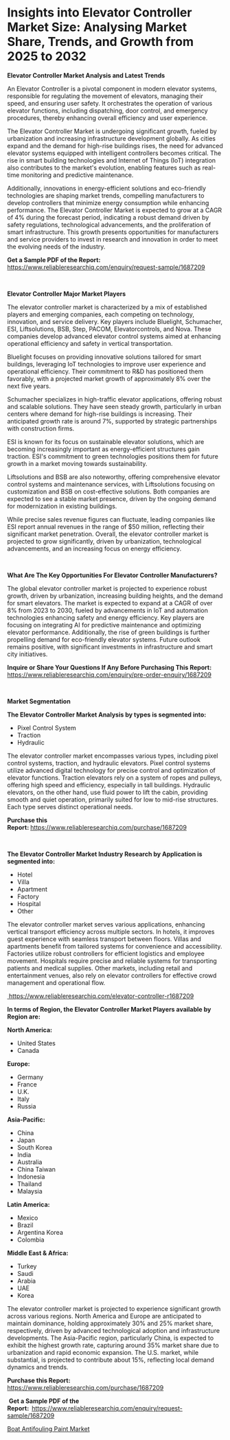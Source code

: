 <p><h1>Insights into Elevator Controller Market Size: Analysing Market Share, Trends, and Growth from 2025 to 2032</h1></p><p><strong>Elevator Controller Market Analysis and Latest Trends</strong></p>
<p><p>An Elevator Controller is a pivotal component in modern elevator systems, responsible for regulating the movement of elevators, managing their speed, and ensuring user safety. It orchestrates the operation of various elevator functions, including dispatching, door control, and emergency procedures, thereby enhancing overall efficiency and user experience.</p><p>The Elevator Controller Market is undergoing significant growth, fueled by urbanization and increasing infrastructure development globally. As cities expand and the demand for high-rise buildings rises, the need for advanced elevator systems equipped with intelligent controllers becomes critical. The rise in smart building technologies and Internet of Things (IoT) integration also contributes to the market's evolution, enabling features such as real-time monitoring and predictive maintenance.</p><p>Additionally, innovations in energy-efficient solutions and eco-friendly technologies are shaping market trends, compelling manufacturers to develop controllers that minimize energy consumption while enhancing performance. The Elevator Controller Market is expected to grow at a CAGR of 4% during the forecast period, indicating a robust demand driven by safety regulations, technological advancements, and the proliferation of smart infrastructure. This growth presents opportunities for manufacturers and service providers to invest in research and innovation in order to meet the evolving needs of the industry.</p></p>
<p><strong>Get a Sample PDF of the Report:&nbsp;</strong> <a href="https://www.reliableresearchiq.com/enquiry/request-sample/1687209?utm_campaign=3046&utm_medium=2&utm_source=Github&utm_content=ia&utm_term=26032025&utm_id=elevator-controller">https://www.reliableresearchiq.com/enquiry/request-sample/1687209</a></p>
<p>&nbsp;</p>
<p><strong>Elevator Controller Major Market Players</strong></p>
<p><p>The elevator controller market is characterized by a mix of established players and emerging companies, each competing on technology, innovation, and service delivery. Key players include Bluelight, Schumacher, ESI, Liftsolutions, BSB, Step, PACOM, Elevatorcontrols, and Nova. These companies develop advanced elevator control systems aimed at enhancing operational efficiency and safety in vertical transportation.</p><p>Bluelight focuses on providing innovative solutions tailored for smart buildings, leveraging IoT technologies to improve user experience and operational efficiency. Their commitment to R&D has positioned them favorably, with a projected market growth of approximately 8% over the next five years.</p><p>Schumacher specializes in high-traffic elevator applications, offering robust and scalable solutions. They have seen steady growth, particularly in urban centers where demand for high-rise buildings is increasing. Their anticipated growth rate is around 7%, supported by strategic partnerships with construction firms.</p><p>ESI is known for its focus on sustainable elevator solutions, which are becoming increasingly important as energy-efficient structures gain traction. ESI's commitment to green technologies positions them for future growth in a market moving towards sustainability.</p><p>Liftsolutions and BSB are also noteworthy, offering comprehensive elevator control systems and maintenance services, with Liftsolutions focusing on customization and BSB on cost-effective solutions. Both companies are expected to see a stable market presence, driven by the ongoing demand for modernization in existing buildings.</p><p>While precise sales revenue figures can fluctuate, leading companies like ESI report annual revenues in the range of $50 million, reflecting their significant market penetration. Overall, the elevator controller market is projected to grow significantly, driven by urbanization, technological advancements, and an increasing focus on energy efficiency.</p></p>
<p>&nbsp;</p>
<p><strong>What Are The Key Opportunities For Elevator Controller Manufacturers?</strong></p>
<p><p>The global elevator controller market is projected to experience robust growth, driven by urbanization, increasing building heights, and the demand for smart elevators. The market is expected to expand at a CAGR of over 8% from 2023 to 2030, fueled by advancements in IoT and automation technologies enhancing safety and energy efficiency. Key players are focusing on integrating AI for predictive maintenance and optimizing elevator performance. Additionally, the rise of green buildings is further propelling demand for eco-friendly elevator systems. Future outlook remains positive, with significant investments in infrastructure and smart city initiatives.</p></p>
<p><strong>Inquire or Share Your Questions If Any Before Purchasing This Report:</strong> <a href="https://www.reliableresearchiq.com/enquiry/pre-order-enquiry/1687209?utm_campaign=3046&utm_medium=2&utm_source=Github&utm_content=ia&utm_term=26032025&utm_id=elevator-controller">https://www.reliableresearchiq.com/enquiry/pre-order-enquiry/1687209</a></p>
<p>&nbsp;</p>
<p><strong>Market Segmentation</strong></p>
<p><strong>The Elevator Controller Market Analysis by types is segmented into:</strong></p>
<p><ul><li>Pixel Control System</li><li>Traction</li><li>Hydraulic</li></ul></p>
<p><p>The elevator controller market encompasses various types, including pixel control systems, traction, and hydraulic elevators. Pixel control systems utilize advanced digital technology for precise control and optimization of elevator functions. Traction elevators rely on a system of ropes and pulleys, offering high speed and efficiency, especially in tall buildings. Hydraulic elevators, on the other hand, use fluid power to lift the cabin, providing smooth and quiet operation, primarily suited for low to mid-rise structures. Each type serves distinct operational needs.</p></p>
<p><strong>Purchase this Report:&nbsp;</strong><a href="https://www.reliableresearchiq.com/purchase/1687209?utm_campaign=3046&utm_medium=2&utm_source=Github&utm_content=ia&utm_term=26032025&utm_id=elevator-controller">https://www.reliableresearchiq.com/purchase/1687209</a></p>
<p>&nbsp;</p>
<p><strong>The Elevator Controller Market Industry Research by Application is segmented into:</strong></p>
<p><ul><li>Hotel</li><li>Villa</li><li>Apartment</li><li>Factory</li><li>Hospital</li><li>Other</li></ul></p>
<p><p>The elevator controller market serves various applications, enhancing vertical transport efficiency across multiple sectors. In hotels, it improves guest experience with seamless transport between floors. Villas and apartments benefit from tailored systems for convenience and accessibility. Factories utilize robust controllers for efficient logistics and employee movement. Hospitals require precise and reliable systems for transporting patients and medical supplies. Other markets, including retail and entertainment venues, also rely on elevator controllers for effective crowd management and operational flow.</p></p>
<p><a href="https://www.reliableresearchiq.com/elevator-controller-r1687209?utm_campaign=3046&utm_medium=2&utm_source=Github&utm_content=ia&utm_term=26032025&utm_id=elevator-controller">&nbsp;https://www.reliableresearchiq.com/elevator-controller-r1687209</a></p>
<p><strong>In terms of Region, the Elevator Controller Market Players available by Region are:</strong></p>
<p>
    <p> <strong> North America: </strong>
        <ul>
            <li>United States</li>
            <li>Canada</li>
        </ul>
        </p> 
    <p> <strong> Europe: </strong>
        <ul>
            <li>Germany</li>
            <li>France</li>
            <li>U.K.</li>
            <li>Italy</li>
            <li>Russia</li>
        </ul>
        </p> 
    <p> <strong> Asia-Pacific: </strong>
        <ul>
            <li>China</li>
            <li>Japan</li>
            <li>South Korea</li>
            <li>India</li>
            <li>Australia</li>
            <li>China Taiwan</li>
            <li>Indonesia</li>
            <li>Thailand</li>
            <li>Malaysia</li>
        </ul>
        </p> 
    <p> <strong> Latin America: </strong>
        <ul>
            <li>Mexico</li>
            <li>Brazil</li>
            <li>Argentina Korea</li>
            <li>Colombia</li>
        </ul>
        </p> 
    <p> <strong> Middle East & Africa: </strong>
        <ul>
            <li>Turkey</li>
            <li>Saudi</li>
            <li>Arabia</li>
            <li>UAE</li>
            <li>Korea</li>
        </ul>
    </p>
    </p>
<p><p>The elevator controller market is projected to experience significant growth across various regions. North America and Europe are anticipated to maintain dominance, holding approximately 30% and 25% market share, respectively, driven by advanced technological adoption and infrastructure developments. The Asia-Pacific region, particularly China, is expected to exhibit the highest growth rate, capturing around 35% market share due to urbanization and rapid economic expansion. The U.S. market, while substantial, is projected to contribute about 15%, reflecting local demand dynamics and trends.</p></p>
<p><strong>Purchase this Report: </strong><a href="https://www.reliableresearchiq.com/purchase/1687209?utm_campaign=3046&utm_medium=2&utm_source=Github&utm_content=ia&utm_term=26032025&utm_id=elevator-controller">https://www.reliableresearchiq.com/purchase/1687209</a></p>
<p>&nbsp;<strong>Get a Sample PDF of the Report:&nbsp;&nbsp;</strong><a href="https://www.reliableresearchiq.com/enquiry/request-sample/1687209?utm_campaign=3046&utm_medium=2&utm_source=Github&utm_content=ia&utm_term=26032025&utm_id=elevator-controller">https://www.reliableresearchiq.com/enquiry/request-sample/1687209</a></p>
<p><strong></strong></p>
<p><p><a href="https://github.com/tselahiara/Market-Research-Report-List-1/blob/main/boat-antifouling-paint-market.md?utm_campaign=3046&utm_medium=2&utm_source=Github&utm_content=ia&utm_term=26032025&utm_id=elevator-controller">Boat Antifouling Paint Market</a></p></p>